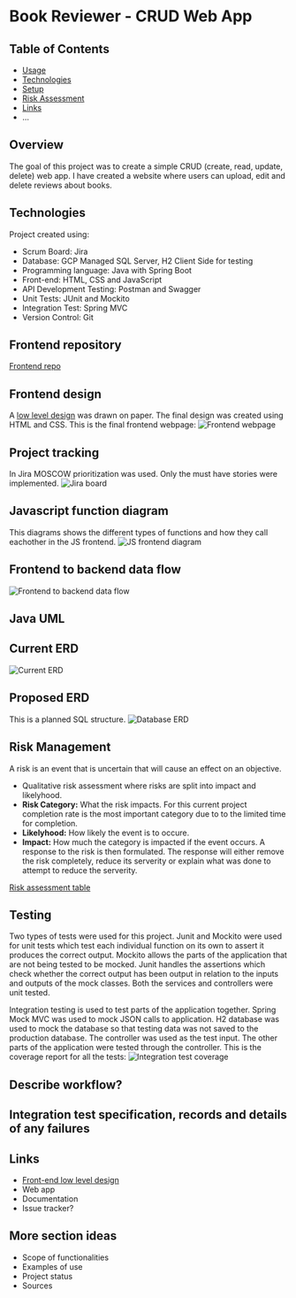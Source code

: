 # Book Reviewer - CRUD Web App
## Table of Contents
* [Usage](#usage)
* [Technologies](#technologies)
* [Setup](#setup)
* [Risk Assessment](#risk_assessment)
* [Links](#links)
* ...

## Overview
The goal of this project was to create a simple CRUD (create, read, update, delete) web app. I have created a  website where users can upload, edit and delete reviews about books.


## Technologies
Project created using:
* Scrum Board: Jira
* Database: GCP Managed SQL Server, H2 Client Side for testing
* Programming language: Java with Spring Boot
* Front-end: HTML, CSS and JavaScript
* API Development Testing: Postman and Swagger
* Unit Tests: JUnit and Mockito
* Integration Test: Spring MVC
* Version Control: Git

## Frontend repository
[Frontend repo](https://github.com/DylanRitchings/book-reviewer-frontend)

## Frontend design
A [low level design](https://drive.google.com/file/d/1xLXwMK-aSNpBKKriDs_NNFMP2Qqk-3go/view?usp=sharing) was drawn on paper. The final design was created using HTML and CSS. This is the final frontend webpage:
![Frontend webpage](https://i.ibb.co/wcMLdNQ/Screenshot-from-2021-03-07-16-54-30.png)

## Project tracking
In Jira MOSCOW prioritization was used. Only the must have stories were implemented.
![Jira board](https://i.ibb.co/N3MTTSm/Jira-Board.png)

## Javascript function diagram
This diagrams shows the different types of functions and how they call eachother in the JS frontend. 
![JS frontend diagram](https://i.ibb.co/cQr3Fjc/js-diagram.png)


## Frontend to backend data flow
![Frontend to backend data flow](https://i.ibb.co/wrn7s44/flow-chart.png)
## Java UML

## Current ERD
![Current ERD](https://i.ibb.co/4ScBzsN/ERD1.png)


## Proposed ERD
This is a planned SQL structure.
![Database ERD](https://i.ibb.co/tKc4JCf/FinalERD.png)


## Risk Management
A risk is an event that is uncertain that will cause an effect on an objective.
* Qualitative risk assessment where risks are split into impact and likelyhood.
* **Risk Category:** What the risk impacts. For this current project completion rate is the most important category due to to the limited time for completion.
* **Likelyhood:** How likely the event is to occure.
* **Impact:** How much the category is impacted if the event occurs.
A response to the risk is then formulated. The response will either remove the risk completely, reduce its serverity or explain what was done to attempt to reduce the serverity.

[Risk assessment table](https://docs.google.com/spreadsheets/d/1gf561jse1gIF4EhFd0s3GI9c2I2v-i698AgeN7aMWQ4/edit?usp=sharing)

## Testing
Two types of tests were used for this project. Junit and Mockito were used for unit tests which test each individual function on its own to assert it produces the correct output. Mockito allows the parts of the application that are not being tested to be mocked. Junit handles the assertions which check whether the correct output has been output in relation to the inputs and outputs of the mock classes. Both the services and controllers were unit tested.

Integration testing is used to test parts of the application together. Spring Mock MVC was used to mock JSON calls to application. H2 database was used to mock the database so that testing data was not saved to the production database. The controller was used as the test input. The other parts of the application were tested through the controller.
This is the coverage report for all the tests:
![Integration test coverage](https://i.ibb.co/R0XNYxq/Screenshot-from-2021-03-07-13-07-18.png)


## Describe workflow?

## Integration test specification, records and details of any failures


## Links
* [Front-end low level design](https://drive.google.com/file/d/1xLXwMK-aSNpBKKriDs_NNFMP2Qqk-3go/view?usp=sharing)
* Web app
* Documentation
* Issue tracker?



## More section ideas

* Scope of functionalities 
* Examples of use
* Project status 
* Sources
